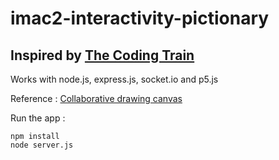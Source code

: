 
# imac2-interactivity-pictionary

## Inspired by [The Coding Train](https://www.youtube.com/user/shiffman) 

Works with node.js, express.js, socket.io and p5.js

Reference : [Collaborative drawing canvas](http://code-and.coffee/post/2015/collaborative-drawing-canvas-node-websocket/)

Run the app : 

    npm install
    node server.js

